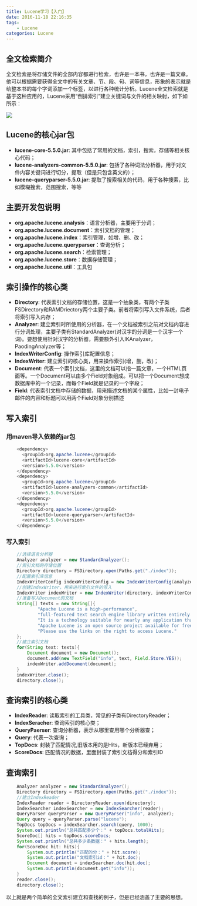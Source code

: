 ```yaml
---
title: Lucene学习【入门】
date: 2016-11-18 22:16:35
tags:
	- Lucene
categories: Lucene
---
```


## 全文检索简介

全文检索是将存储文件的全部内容都进行检索，也许是一本书，也许是一篇文章。他可以根据需要获得全文中的有关文章、节、段、句、词等信息，形象的表示就是给整本书的每个字词添加一个标签，以进行各种统计分析。Lucene全文检索就是基于这种应用的，Lucene采用“倒排索引”建立关键词与文件的相关映射，如下如所示：

![](/images/lucene.png)

## Lucene的核心jar包

* **lucene-core-5.5.0.jar**: 其中包括了常用的文档，索引，搜索，存储等相关核心代码；
* **lucene-analyzers-common-5.5.0.jar**: 包括了各种词法分析器，用于对文件内容关键词进行切分，提取（但是只包含英文的）；
* **lucene-queryparser-5.5.0.jar**: 提取了搜索相关的代码，用于各种搜索，比如模糊搜索，范围搜索，等等

## 主要开发包说明
* **org.apache.lucene.analysis**：语言分析器，主要用于分词；
* **org.apache.lucene.document**：索引文档的管理；
* **org.apache.lucene.index**：索引管理，如增、删、改；
* **org.apache.lucene.queryparser**：查询分析；
* **org.apache.lucene.search**：检索管理；
* **org.apache.lucene.store**：数据存储管理；
* **org.apache.lucene.util**：工具包

## 索引操作的核心类

* **Directory**: 代表索引文档的存储位置，这是一个抽象类，有两个子类FSDirectory和RAMDriectory两个主要子类。前者将索引写入文件系统，后者将索引写入内存；
* **Analyzer**: 建立索引时所使用的分析器，在一个文档被索引之前对文档内容进行分词处理，主要子类有StandardAnalyzer(对汉字的分词是一个汉字一个词)。要想使用针对汉字的分析器，需要额外引入IKAnalyzer，PaodingAnalyzer等；
* **IndexWriterConfig**: 操作索引库配置信息；
* **IndexWriter**: 建立索引的核心类，用来操作索引(增，删，改)；
* **Document**: 代表一个索引文档，这里的文档可以指一篇文章，一个HTML页面等。一个Document可以由多个Field对象组成。可以把一个Document想成数据库中的一个记录，而每个Field就是记录的一个字段；
* **Field**: 代表索引文档中存储的数据，用来描述文档的某个属性，比如一封电子邮件的内容和标题可以用两个Field对象分别描述

## 写入索引

### 用maven导入依赖的jar包

```java
	<dependency>
	  <groupId>org.apache.lucene</groupId>
	  <artifactId>lucene-core</artifactId>
	  <version>5.5.0</version>
	</dependency>
	<dependency>
	  <groupId>org.apache.lucene</groupId>
	  <artifactId>lucene-analyzers-common</artifactId>
	  <version>5.5.0</version>
	</dependency>
	<dependency>
	  <groupId>org.apache.lucene</groupId>
	  <artifactId>lucene-queryparser</artifactId>
	  <version>5.5.0</version>
	</dependency>
```

### 写入索引

```java
	//选择语言分析器
	Analyzer analyzer = new StandardAnalyzer();
	//索引文档的存储位置
	Directory directory = FSDirectory.open(Paths.get("./index"));
	//配置索引库信息
	IndexWriterConfig indexWriterConfig = new IndexWriterConfig(analyzer);
	//创建IndexWriter，用来进行索引文件的写入
	IndexWriter indexWriter = new IndexWriter(directory, indexWriterConfig);
    //准备写入Document的文档
	String[] texts = new String[]{
	        "Apache Lucene is a high-performance",
	        "full-featured text search engine library written entirely in Java",
	        "It is a technology suitable for nearly any application that requires full-text search.",
	        "Apache Lucene is an open source project available for free download. ",
	        "Please use the links on the right to access Lucene."
	};
	//建立索引文档
	for(String text: texts){
	    Document document = new Document();
	    document.add(new TextField("info", text, Field.Store.YES));
	    indexWriter.addDocument(document);
	}
	indexWriter.close();
	directory.close();
```

## 查询索引的核心类

* **IndexReader**: 读取索引的工具类，常见的子类有DirectoryReader；
* **IndexSeracher**: 查询索引的核心类；
* **QueryPaerser**: 查询分析器，表示从哪里查用哪个分析器查；
* **Query**: 代表一次查询；
* **TopDocs**: 封装了匹配情况,旧版本用的是Hits，新版本已经弃用；
* **ScoreDocs**: 匹配情况的数据，里面封装了索引文档得分和索引ID

## 查询索引

```java
	Analyzer analyzer = new StandardAnalyzer();
	Directory directory = FSDirectory.open(Paths.get("./index"));
	//建立IndexReader
	IndexReader reader = DirectoryReader.open(directory);
	IndexSearcher indexSearcher = new IndexSearcher(reader);
	QueryParser queryParser = new QueryParser("info", analyzer);
	Query query = queryParser.parse("lucene");
	TopDocs topDocs = indexSearcher.search(query, 1000);
	System.out.println("总共匹配多少个：" + topDocs.totalHits);
	ScoreDoc[] hits = topDocs.scoreDocs;
	System.out.println("总共多少条数据：" + hits.length);
	for(ScoreDoc hit: hits){
	    System.out.println("匹配的分：" + hit.score);
	    System.out.println("文档索引id：" + hit.doc);
	    Document document = indexSearcher.doc(hit.doc);
	    System.out.println(document.get("info"));
	}
	reader.close();
	directory.close();
```
以上就是两个简单的全文索引建立和查找的例子，但是已经涵盖了主要的思想。





